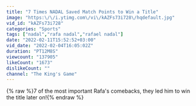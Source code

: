 ```yaml
---
title: "7 Times NADAL Saved Match Points to Win a Title"
image: "https:\/\/i.ytimg.com\/vi\/kAZFs73i728\/hqdefault.jpg"
vid_id: "kAZFs73i728"
categories: "Sports"
tags: ["nadal","rafa nadal","rafael nadal"]
date: "2022-02-11T15:52:52+03:00"
vid_date: "2022-02-04T16:05:02Z"
duration: "PT12M8S"
viewcount: "137905"
likeCount: "1673"
dislikeCount: ""
channel: "The King's Game"
---
```

{% raw %}7 of the most important Rafa's comebacks, they led him to win the title later on!{% endraw %}
